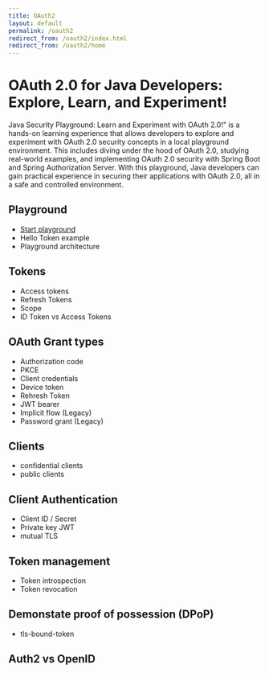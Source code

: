 ```yaml
---
title: OAuth2
layout: default
permalink: /oauth2
redirect_from: /oauth2/index.html
redirect_from: /oauth2/home
---
```



# OAuth 2.0 for Java Developers: Explore, Learn, and Experiment!
Java Security Playground: Learn and Experiment with OAuth 2.0!" is a hands-on learning experience that allows developers to explore and experiment with OAuth 2.0 security concepts in a local playground environment. This includes diving under the hood of OAuth 2.0, studying real-world examples, and implementing OAuth 2.0 security with Spring Boot and Spring Authorization Server. With this playground, Java developers can gain practical experience in securing their applications with OAuth 2.0, all in a safe and controlled environment.


## Playground
  - [Start playground](/oauth2/01-playground)
  - Hello Token example
  - Playground architecture
  

## Tokens
 - Access tokens
 - Refresh Tokens
 - Scope
 - ID Token vs Access Tokens


## OAuth Grant types
 - Authorization code
 - PKCE
 - Client credentials
 - Device token
 - Rehresh Token
 - JWT bearer
 - Implicit flow (Legacy)
 - Password grant (Legacy)


## Clients
 - confidential clients
 - public clients


## Client Authentication
 - Client ID / Secret
 - Private key JWT
 - mutual TLS
 

## Token management
 - Token introspection
 - Token revocation


## Demonstate proof of possession (DPoP)
 - tls-bound-token

## Auth2 vs OpenID